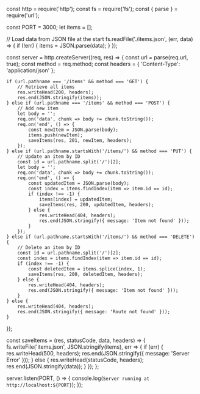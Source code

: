 const http = require('http');
const fs = require('fs');
const { parse } = require('url');

const PORT = 3000;
let items = [];

// Load data from JSON file at the start
fs.readFile('./items.json', (err, data) => {
    if (!err) {
        items = JSON.parse(data);
    }
});





const server = http.createServer((req, res) => {
    const url = parse(req.url, true);
    const method = req.method;
    const headers = { 'Content-Type': 'application/json' };

    if (url.pathname === '/items' && method === 'GET') {
        // Retrieve all items
        res.writeHead(200, headers);
        res.end(JSON.stringify(items));
    } else if (url.pathname === '/items' && method === 'POST') {
        // Add new item
        let body = '';
        req.on('data', chunk => body += chunk.toString());
        req.on('end', () => {
            const newItem = JSON.parse(body);
            items.push(newItem);
            saveItems(res, 201, newItem, headers);
        });
    } else if (url.pathname.startsWith('/items/') && method === 'PUT') {
        // Update an item by ID
        const id = url.pathname.split('/')[2];
        let body = '';
        req.on('data', chunk => body += chunk.toString());
        req.on('end', () => {
            const updatedItem = JSON.parse(body);
            const index = items.findIndex(item => item.id == id);
            if (index !== -1) {
                items[index] = updatedItem;
                saveItems(res, 200, updatedItem, headers);
            } else {
                res.writeHead(404, headers);
                res.end(JSON.stringify({ message: 'Item not found' }));
            }
        });
    } else if (url.pathname.startsWith('/items/') && method === 'DELETE') {
        // Delete an item by ID
        const id = url.pathname.split('/')[2];
        const index = items.findIndex(item => item.id == id);
        if (index !== -1) {
            const deletedItem = items.splice(index, 1);
            saveItems(res, 200, deletedItem, headers);
        } else {
            res.writeHead(404, headers);
            res.end(JSON.stringify({ message: 'Item not found' }));
        }
    } else {
        res.writeHead(404, headers);
        res.end(JSON.stringify({ message: 'Route not found' }));
    }
});

const saveItems = (res, statusCode, data, headers) => {
    fs.writeFile('items.json', JSON.stringify(items), err => {
        if (err) {
            res.writeHead(500, headers);
            res.end(JSON.stringify({ message: 'Server Error' }));
        } else {
            res.writeHead(statusCode, headers);
            res.end(JSON.stringify(data));
        }
    });
};

server.listen(PORT, () => {
    console.log(`Server running at http://localhost:${PORT}`);
});
